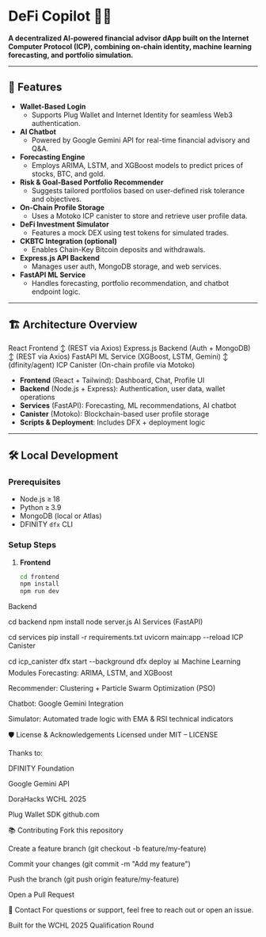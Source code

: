 # DeFi Copilot 🧠💼

**A decentralized AI-powered financial advisor dApp built on the Internet Computer Protocol (ICP), combining on‑chain identity, machine learning forecasting, and portfolio simulation.**

---

## 🚀 Features

- **Wallet-Based Login**
  - Supports Plug Wallet and Internet Identity for seamless Web3 authentication.
- **AI Chatbot**
  - Powered by Google Gemini API for real-time financial advisory and Q&A.
- **Forecasting Engine**
  - Employs ARIMA, LSTM, and XGBoost models to predict prices of stocks, BTC, and gold.
- **Risk & Goal-Based Portfolio Recommender**
  - Suggests tailored portfolios based on user-defined risk tolerance and objectives.
- **On‑Chain Profile Storage**
  - Uses a Motoko ICP canister to store and retrieve user profile data.
- **DeFi Investment Simulator**
  - Features a mock DEX using test tokens for simulated trades.
- **CKBTC Integration (optional)**
  - Enables Chain-Key Bitcoin deposits and withdrawals.
- **Express.js API Backend**
  - Manages user auth, MongoDB storage, and web services.
- **FastAPI ML Service**
  - Handles forecasting, portfolio recommendation, and chatbot endpoint logic.

---

## 🏗️ Architecture Overview

React Frontend
↕ (REST via Axios)
Express.js Backend (Auth + MongoDB)
↕ (REST via Axios)
FastAPI ML Service (XGBoost, LSTM, Gemini)
↕ (dfinity/agent)
ICP Canister (On-chain profile via Motoko)


- **Frontend** (React + Tailwind): Dashboard, Chat, Profile UI  
- **Backend** (Node.js + Express): Authentication, user data, wallet operations  
- **Services** (FastAPI): Forecasting, ML recommendations, AI chatbot  
- **Canister** (Motoko): Blockchain-based user profile storage  
- **Scripts & Deployment**: Includes DFX + deployment logic  

---

## 🛠️ Local Development

### Prerequisites
- Node.js ≥ 18  
- Python ≥ 3.9  
- MongoDB (local or Atlas)  
- DFINITY `dfx` CLI  

### Setup Steps

1. **Frontend**
   ```bash
   cd frontend
   npm install
   npm run dev
Backend

cd backend
npm install
node server.js
AI Services (FastAPI)

cd services
pip install -r requirements.txt
uvicorn main:app --reload
ICP Canister

cd icp_canister
dfx start --background
dfx deploy
📊 Machine Learning Modules
Forecasting: ARIMA, LSTM, and XGBoost

Recommender: Clustering + Particle Swarm Optimization (PSO)

Chatbot: Google Gemini Integration

Simulator: Automated trade logic with EMA & RSI technical indicators

🛡️ License & Acknowledgements
Licensed under MIT – LICENSE

Thanks to:

DFINITY Foundation

Google Gemini API

DoraHacks WCHL 2025

Plug Wallet SDK 
github.com

📚 Contributing
Fork this repository

Create a feature branch (git checkout -b feature/my-feature)

Commit your changes (git commit -m "Add my feature")

Push the branch (git push origin feature/my-feature)

Open a Pull Request

📧 Contact
For questions or support, feel free to reach out or open an issue.

Built for the WCHL 2025 Qualification Round
